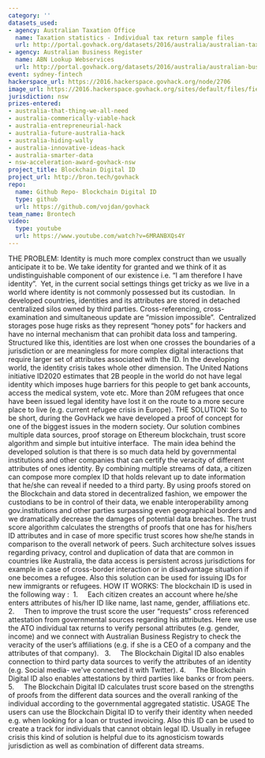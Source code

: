 ```yaml
---
category: ''
datasets_used:
- agency: Australian Taxation Office
  name: Taxation statistics - Individual tax return sample files
  url: http://portal.govhack.org/datasets/2016/australia/australian-taxation-office/taxation-statistics-individual-sample-files.html
- agency: Australian Business Register
  name: ABN Lookup Webservices
  url: http://portal.govhack.org/datasets/2016/australia/australian-business-register/abn-lookup-webservices.html
event: sydney-fintech
hackerspace_url: https://2016.hackerspace.govhack.org/node/2706
image_url: https://2016.hackerspace.govhack.org/sites/default/files/field/image/Civics-1Million-Identity-Fraud-Protection.jpg
jurisdiction: nsw
prizes-entered:
- australia-that-thing-we-all-need
- australia-commerically-viable-hack
- australia-entrepreneurial-hack
- australia-future-australia-hack
- australia-hiding-wally
- australia-innovative-ideas-hack
- australia-smarter-data
- nsw-acceleration-award-govhack-nsw
project_title: Blockchain Digital ID
project_url: http://bron.tech/govhack
repo:
  name: Github Repo- Blockchain Digital ID
  type: github
  url: https://github.com/vojdan/govhack
team_name: Brontech
video:
  type: youtube
  url: https://www.youtube.com/watch?v=6MRANBXQs4Y
---
```


THE PROBLEM:
Identity is much more complex construct than we usually anticipate it to be. We take identity for granted and we think of it as undistinguishable component of our existence i.e. “I am therefore I have identity”.  Yet, in the current social settings things get tricky as we live in a world where identity is not commonly possessed but its custodian.  In developed countries, identities and its attributes are stored in detached centralized silos owned by third parties. Cross-referencing, cross-examination and simultaneous update are “mission impossible”.  Centralized storages pose huge risks as they represent “honey pots” for hackers and have no internal mechanism that can prohibit data loss and tampering. Structured like this, identities are lost when one crosses the boundaries of a jurisdiction or are meaningless for more complex digital interactions that require larger set of attributes associated with the ID. In the developing world, the identity crisis takes whole other dimension. The United Nations initiative ID2020 estimates that 2B people in the world do not have legal identity which imposes huge barriers for this people to get bank accounts, access the medical system, vote etc. More than 20M refugees that once have been issued legal identity have lost it on the route to a more secure place to live (e.g. current refugee crisis in Europe).
THE SOLUTION:
So to be short, during the GovHack we have developed a proof of concept for one of the biggest issues in the modern society. Our solution combines multiple data sources, proof storage on Ethereum blockchain, trust score algorithm and simple but intuitive interface.  The main idea behind the developed solution is that there is so much data held by governmental institutions and other companies that can certify the veracity of different attributes of ones identity. By combining multiple streams of data, a citizen can compose more complex ID that holds relevant up to date information that he/she can reveal if needed to a third party. By using proofs stored on the Blockchain and data stored in decentralized fashion, we empower the custodians to be in control of their data, we enable interoperability among gov.institutions and other parties surpassing even geographical borders and we dramatically decrease the damages of potential data breaches. The trust score algorithm calculates the strengths of proofs that one has for his/hers ID attributes and in case of more specific trust scores how she/he stands in comparison to the overall network of peers.
Such architecture solves issues regarding privacy, control and duplication of data that are common in countries like Australia, the data access is persistent across jurisdictions for example in case of cross-border interaction or in disadvantage situation if one becomes a refugee. Also this solution can be used for issuing IDs for new immigrants or refugees.
HOW IT WORKS:
The blockchain ID is used in the following way : 
1.     Each citizen creates an account where he/she enters attributes of his/her ID like name, last name, gender, affiliations etc.
2.     Then to improve the trust score the user “requests” cross referenced attestation from governmental sources regarding his attributes. Here we use the ATO individual tax returns to verify personal attributes (e.g. gender, income) and we connect with Australian Business Registry to check the veracity of the user’s affiliations (e.g. if she is a CEO of a company and the attributes of that company).  
3.     The Blockchain Digital ID also enables connection to third party data sources to verify the attributes of an identity (e.g. Social media- we've connected it with Twitter).
4.     The Blockchain Digital ID also enables attestations by third parties like banks or from peers.
5.     The Blockchain Digital ID calculates trust score based on the strengths of proofs from the different data sources and the overall ranking of the individual according to the governmental aggregated statistic.
USAGE
The users can use the Blockchain Digital ID to verify their identity when needed e.g. when looking for a loan or trusted invoicing. Also this ID can be used to create a track for individuals that cannot obtain legal ID. Usually in refugee crisis this kind of solution is helpful due to its agnosticism towards jurisdiction as well as combination of different data streams.